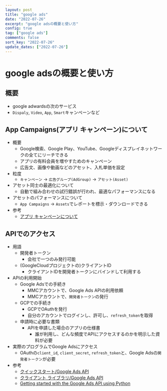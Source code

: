 ```yaml
---
layout: post
title: "google ads" 
date: "2022-07-26"
excerpt: "google adsの概要と使い方"
config: true
tag: ["google ads"]
comments: false
sort_key: "2022-07-26"
update_dates: ["2022-07-26"]
---
```


# google adsの概要と使い方

## 概要
 - google adwardsの次のサービス
 - `Dispaly`, `Video`, `App`, `Smart`キャンペーンなど


## App Campaigns(アプリ キャンペーン)について
 - 概要
   - Google検索、Google Play、YouTube、Googleディスプレイネットワークの全てにリーチできる
   - アプリの有料会員を増やすためのキャンペーン
   - 広告文、画像や動画などのアセット、入札単価を設定
 - 粒度
   - `キャンペーン` -> `広告グループ(AdGroup)` -> `アセット(Asset)`
 - アセット同士の最適化について
   - 自動で組み合わせの試行錯誤が行われ、最適なパフォーマンスになる
 - アセットのパフォーマンスについて
   - `App Campaigns` -> `Assets`でレポートを標示・ダウンロードできる
 - 参考
   - [アプリ キャンペーンについて](https://support.google.com/google-ads/answer/6247380?hl=ja)

## APIでのアクセス
 - 用語
   - 開発者トークン
     - 会社で一つのみ発行可能
   - (GoogleCloudプロジェクトの)クライアントID
     - クライアントIDを開発者トークンにバインドして利用する
 - APIの利用開始
   - Google Adsでの手続き
     - MMCアカウントで、Google Ads APIの利用依頼
     - MMCアカウントで、`開発者トークン`の発行
   - GCPでの手続き
     - GCPでOAuthを発行
     - 自分のアカウントでログインし、許可し、`refresh_token`を取得
   - 申請時に必要な書類
     - APIを申請した場合のアプリの仕様書
       - 誰が利用し、どんな頻度でAPIにアクセスするのかを明示した資料が必要
 - 実際のプログラムでGoogle Adsにアクセス
   - OAuthの`client_id`, `client_secret`, `refresh_token`と、Google Adsの`開発者トークン`が必要
 - 参考
   - [クイックスタート/Google Ads API](https://developers.google.com/google-ads/api/docs/first-call/overview)
   - [クライアント ライブラリ/Google Ads API](https://developers.google.com/google-ads/api/docs/client-libs)
   - [Getting started with the Google Ads API using Python](https://www.cahoover.com/blog/marketing-analytics/getting-started-with-the-google-ads-api-using-python/)

